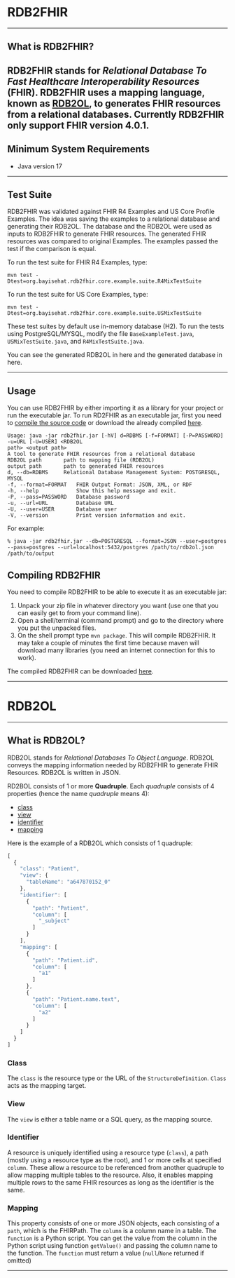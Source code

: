 # RDB2FHIR

---

## What is RDB2FHIR?

RDB2FHIR stands for *Relational Database To Fast Healthcare Interoperability Resources* (FHIR). 
RDB2FHIR uses a mapping language, known as [**RDB2OL**](#rdb2ol), to generates FHIR resources from a relational databases.
Currently RDB2FHIR only support FHIR version 4.0.1.
---

## Minimum System Requirements
- Java version 17
___

## Test Suite

RDB2FHIR was validated against FHIR R4 Examples and US Core Profile Examples. 
The idea was saving the examples to a relational database and generating their RDB2OL. 
The database and the RDB2OL were used as inputs to RDB2FHIR to generate FHIR resources. 
The generated FHIR resources was compared to original Examples. 
The examples passed the test if the comparison is equal.  

To run the test suite for FHIR R4 Examples, type:
```shell
mvn test -Dtest=org.bayisehat.rdb2fhir.core.example.suite.R4MixTestSuite
```
To run the test suite for US Core Examples, type:
```shell
mvn test -Dtest=org.bayisehat.rdb2fhir.core.example.suite.USMixTestSuite
```
These test suites by default use in-memory database (H2). To run the tests using PostgreSQL/MYSQL,
modify the file `BaseExampleTest.java`, `USMixTestSuite.java`, and `R4MixTestSuite.java`. 

You can see the generated RDB2OL in here and the generated database in here.

___

## Usage

You can use RDB2FHIR by either importing it as a library for your project or run the executable jar.
To run RD2FHIR as an executable jar, first you need to [compile the source code](#compiling-rdb2fhir) or download the already compiled [here](https://github.com/wawanmadda/rdb2fhir-core/releases).
    
```
Usage: java -jar rdb2fhir.jar [-hV] d=RDBMS [-f=FORMAT] [-P=PASSWORD] -u=URL [-U=USER] <RDB2OL
path> <output path>
A tool to generate FHIR resources from a relational database
RDB2OL path       path to mapping file (RDB2OL)
output path       path to generated FHIR resources
d, --db=RDBMS     Relational Database Management System: POSTGRESQL, MYSQL
-f, --format=FORMAT   FHIR Output Format: JSON, XML, or RDF
-h, --help            Show this help message and exit.
-P, --pass=PASSWORD   Database password
-u, --url=URL         Database URL
-U, --user=USER       Database user
-V, --version         Print version information and exit.
```

For example:
```shell
% java -jar rdb2fhir.jar --db=POSTGRESQL --format=JSON --user=postgres --pass=postgres --url=localhost:5432/postgres /path/to/rdb2ol.json /path/to/output
```

## Compiling RDB2FHIR

You need to compile RDB2FHIR to be able to execute it as an executable jar:

1. Unpack your zip file in whatever directory you want (use one that you can easily get to from your command line).
2. Open a shell/terminal (command prompt) and go to the directory where you put the unpacked files.
3. On the shell prompt type `mvn package`. This will compile RDB2FHIR. 
It may take a couple of minutes the first time because maven will download many libraries 
(you need an internet connection for this to work).

The compiled RDB2FHIR can be downloaded [here](https://github.com/wawanmadda/rdb2fhir-core/releases).

---

# RDB2OL

---

## What is RDB2OL?

RDB2OL stands for *Relational Databases To Object Language*. 
RDB2OL conveys the mapping information needed by RDB2FHIR to generate FHIR Resources.
RDB2OL is written in JSON.  

RD2BOL consists of 1 or more **Quadruple**. Each *quadruple* consists of 4 properties (hence the name *quadruple* means 4):

- [class](#class)
- [view](#view)
- [identifier](#identifier)
- [mapping](#mapping)

Here is the example of a RDB2OL which consists of 1 quadruple:
```js
[
  {
    "class": "Patient",
    "view": {
      "tableName": "a647870152_0"
    },
    "identifier": [
      {
        "path": "Patient",
        "column": [
          "_subject"
        ]
      }
    ],
    "mapping": [
      {
        "path": "Patient.id",
        "column": [
          "a1"
        ]
      },
      {
        "path": "Patient.name.text",
        "column": [
          "a2"
        ]
      }
    ]
  }
]
```

### Class

The `class` is the resource type or the URL of the `StructureDefinition`. 
`Class` acts as the mapping target.  

### View

The `view` is either a table name or a SQL query, as the mapping source. 

### Identifier

A resource is uniquely identified using a resource type (`class`), a path (mostly using a resource type as the root), 
and 1 or more cells at specified `column`. 
These allow a resource to be referenced from another quadruple to allow mapping multiple tables to the resource.
Also, it enables mapping multiple rows to the same FHIR resources as long as the identifier is the same.

### Mapping

This property consists of one or more JSON objects, each consisting of a `path`, which is the FHIRPath. 
The `column` is a column name in a table. The `function` is a Python script. 
You can get the value from the column in the Python script using function `getValue()` and passing the column name to the function.
The `function` must return a value (`null`/`None` returned if omitted)

---
